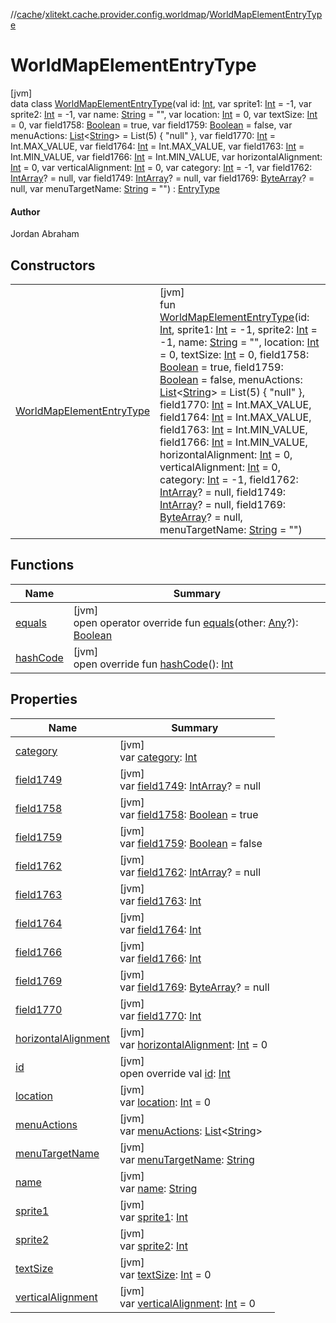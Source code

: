 //[cache](../../../index.md)/[xlitekt.cache.provider.config.worldmap](../index.md)/[WorldMapElementEntryType](index.md)

# WorldMapElementEntryType

[jvm]\
data class [WorldMapElementEntryType](index.md)(val id: [Int](https://kotlinlang.org/api/latest/jvm/stdlib/kotlin/-int/index.html), var sprite1: [Int](https://kotlinlang.org/api/latest/jvm/stdlib/kotlin/-int/index.html) = -1, var sprite2: [Int](https://kotlinlang.org/api/latest/jvm/stdlib/kotlin/-int/index.html) = -1, var name: [String](https://kotlinlang.org/api/latest/jvm/stdlib/kotlin/-string/index.html) = &quot;&quot;, var location: [Int](https://kotlinlang.org/api/latest/jvm/stdlib/kotlin/-int/index.html) = 0, var textSize: [Int](https://kotlinlang.org/api/latest/jvm/stdlib/kotlin/-int/index.html) = 0, var field1758: [Boolean](https://kotlinlang.org/api/latest/jvm/stdlib/kotlin/-boolean/index.html) = true, var field1759: [Boolean](https://kotlinlang.org/api/latest/jvm/stdlib/kotlin/-boolean/index.html) = false, var menuActions: [List](https://kotlinlang.org/api/latest/jvm/stdlib/kotlin.collections/-list/index.html)&lt;[String](https://kotlinlang.org/api/latest/jvm/stdlib/kotlin/-string/index.html)&gt; = List(5) { &quot;null&quot; }, var field1770: [Int](https://kotlinlang.org/api/latest/jvm/stdlib/kotlin/-int/index.html) = Int.MAX_VALUE, var field1764: [Int](https://kotlinlang.org/api/latest/jvm/stdlib/kotlin/-int/index.html) = Int.MAX_VALUE, var field1763: [Int](https://kotlinlang.org/api/latest/jvm/stdlib/kotlin/-int/index.html) = Int.MIN_VALUE, var field1766: [Int](https://kotlinlang.org/api/latest/jvm/stdlib/kotlin/-int/index.html) = Int.MIN_VALUE, var horizontalAlignment: [Int](https://kotlinlang.org/api/latest/jvm/stdlib/kotlin/-int/index.html) = 0, var verticalAlignment: [Int](https://kotlinlang.org/api/latest/jvm/stdlib/kotlin/-int/index.html) = 0, var category: [Int](https://kotlinlang.org/api/latest/jvm/stdlib/kotlin/-int/index.html) = -1, var field1762: [IntArray](https://kotlinlang.org/api/latest/jvm/stdlib/kotlin/-int-array/index.html)? = null, var field1749: [IntArray](https://kotlinlang.org/api/latest/jvm/stdlib/kotlin/-int-array/index.html)? = null, var field1769: [ByteArray](https://kotlinlang.org/api/latest/jvm/stdlib/kotlin/-byte-array/index.html)? = null, var menuTargetName: [String](https://kotlinlang.org/api/latest/jvm/stdlib/kotlin/-string/index.html) = &quot;&quot;) : [EntryType](../../xlitekt.cache.provider/-entry-type/index.md)

#### Author

Jordan Abraham

## Constructors

| | |
|---|---|
| [WorldMapElementEntryType](-world-map-element-entry-type.md) | [jvm]<br>fun [WorldMapElementEntryType](-world-map-element-entry-type.md)(id: [Int](https://kotlinlang.org/api/latest/jvm/stdlib/kotlin/-int/index.html), sprite1: [Int](https://kotlinlang.org/api/latest/jvm/stdlib/kotlin/-int/index.html) = -1, sprite2: [Int](https://kotlinlang.org/api/latest/jvm/stdlib/kotlin/-int/index.html) = -1, name: [String](https://kotlinlang.org/api/latest/jvm/stdlib/kotlin/-string/index.html) = &quot;&quot;, location: [Int](https://kotlinlang.org/api/latest/jvm/stdlib/kotlin/-int/index.html) = 0, textSize: [Int](https://kotlinlang.org/api/latest/jvm/stdlib/kotlin/-int/index.html) = 0, field1758: [Boolean](https://kotlinlang.org/api/latest/jvm/stdlib/kotlin/-boolean/index.html) = true, field1759: [Boolean](https://kotlinlang.org/api/latest/jvm/stdlib/kotlin/-boolean/index.html) = false, menuActions: [List](https://kotlinlang.org/api/latest/jvm/stdlib/kotlin.collections/-list/index.html)&lt;[String](https://kotlinlang.org/api/latest/jvm/stdlib/kotlin/-string/index.html)&gt; = List(5) { &quot;null&quot; }, field1770: [Int](https://kotlinlang.org/api/latest/jvm/stdlib/kotlin/-int/index.html) = Int.MAX_VALUE, field1764: [Int](https://kotlinlang.org/api/latest/jvm/stdlib/kotlin/-int/index.html) = Int.MAX_VALUE, field1763: [Int](https://kotlinlang.org/api/latest/jvm/stdlib/kotlin/-int/index.html) = Int.MIN_VALUE, field1766: [Int](https://kotlinlang.org/api/latest/jvm/stdlib/kotlin/-int/index.html) = Int.MIN_VALUE, horizontalAlignment: [Int](https://kotlinlang.org/api/latest/jvm/stdlib/kotlin/-int/index.html) = 0, verticalAlignment: [Int](https://kotlinlang.org/api/latest/jvm/stdlib/kotlin/-int/index.html) = 0, category: [Int](https://kotlinlang.org/api/latest/jvm/stdlib/kotlin/-int/index.html) = -1, field1762: [IntArray](https://kotlinlang.org/api/latest/jvm/stdlib/kotlin/-int-array/index.html)? = null, field1749: [IntArray](https://kotlinlang.org/api/latest/jvm/stdlib/kotlin/-int-array/index.html)? = null, field1769: [ByteArray](https://kotlinlang.org/api/latest/jvm/stdlib/kotlin/-byte-array/index.html)? = null, menuTargetName: [String](https://kotlinlang.org/api/latest/jvm/stdlib/kotlin/-string/index.html) = &quot;&quot;) |

## Functions

| Name | Summary |
|---|---|
| [equals](equals.md) | [jvm]<br>open operator override fun [equals](equals.md)(other: [Any](https://kotlinlang.org/api/latest/jvm/stdlib/kotlin/-any/index.html)?): [Boolean](https://kotlinlang.org/api/latest/jvm/stdlib/kotlin/-boolean/index.html) |
| [hashCode](hash-code.md) | [jvm]<br>open override fun [hashCode](hash-code.md)(): [Int](https://kotlinlang.org/api/latest/jvm/stdlib/kotlin/-int/index.html) |

## Properties

| Name | Summary |
|---|---|
| [category](category.md) | [jvm]<br>var [category](category.md): [Int](https://kotlinlang.org/api/latest/jvm/stdlib/kotlin/-int/index.html) |
| [field1749](field1749.md) | [jvm]<br>var [field1749](field1749.md): [IntArray](https://kotlinlang.org/api/latest/jvm/stdlib/kotlin/-int-array/index.html)? = null |
| [field1758](field1758.md) | [jvm]<br>var [field1758](field1758.md): [Boolean](https://kotlinlang.org/api/latest/jvm/stdlib/kotlin/-boolean/index.html) = true |
| [field1759](field1759.md) | [jvm]<br>var [field1759](field1759.md): [Boolean](https://kotlinlang.org/api/latest/jvm/stdlib/kotlin/-boolean/index.html) = false |
| [field1762](field1762.md) | [jvm]<br>var [field1762](field1762.md): [IntArray](https://kotlinlang.org/api/latest/jvm/stdlib/kotlin/-int-array/index.html)? = null |
| [field1763](field1763.md) | [jvm]<br>var [field1763](field1763.md): [Int](https://kotlinlang.org/api/latest/jvm/stdlib/kotlin/-int/index.html) |
| [field1764](field1764.md) | [jvm]<br>var [field1764](field1764.md): [Int](https://kotlinlang.org/api/latest/jvm/stdlib/kotlin/-int/index.html) |
| [field1766](field1766.md) | [jvm]<br>var [field1766](field1766.md): [Int](https://kotlinlang.org/api/latest/jvm/stdlib/kotlin/-int/index.html) |
| [field1769](field1769.md) | [jvm]<br>var [field1769](field1769.md): [ByteArray](https://kotlinlang.org/api/latest/jvm/stdlib/kotlin/-byte-array/index.html)? = null |
| [field1770](field1770.md) | [jvm]<br>var [field1770](field1770.md): [Int](https://kotlinlang.org/api/latest/jvm/stdlib/kotlin/-int/index.html) |
| [horizontalAlignment](horizontal-alignment.md) | [jvm]<br>var [horizontalAlignment](horizontal-alignment.md): [Int](https://kotlinlang.org/api/latest/jvm/stdlib/kotlin/-int/index.html) = 0 |
| [id](id.md) | [jvm]<br>open override val [id](id.md): [Int](https://kotlinlang.org/api/latest/jvm/stdlib/kotlin/-int/index.html) |
| [location](location.md) | [jvm]<br>var [location](location.md): [Int](https://kotlinlang.org/api/latest/jvm/stdlib/kotlin/-int/index.html) = 0 |
| [menuActions](menu-actions.md) | [jvm]<br>var [menuActions](menu-actions.md): [List](https://kotlinlang.org/api/latest/jvm/stdlib/kotlin.collections/-list/index.html)&lt;[String](https://kotlinlang.org/api/latest/jvm/stdlib/kotlin/-string/index.html)&gt; |
| [menuTargetName](menu-target-name.md) | [jvm]<br>var [menuTargetName](menu-target-name.md): [String](https://kotlinlang.org/api/latest/jvm/stdlib/kotlin/-string/index.html) |
| [name](name.md) | [jvm]<br>var [name](name.md): [String](https://kotlinlang.org/api/latest/jvm/stdlib/kotlin/-string/index.html) |
| [sprite1](sprite1.md) | [jvm]<br>var [sprite1](sprite1.md): [Int](https://kotlinlang.org/api/latest/jvm/stdlib/kotlin/-int/index.html) |
| [sprite2](sprite2.md) | [jvm]<br>var [sprite2](sprite2.md): [Int](https://kotlinlang.org/api/latest/jvm/stdlib/kotlin/-int/index.html) |
| [textSize](text-size.md) | [jvm]<br>var [textSize](text-size.md): [Int](https://kotlinlang.org/api/latest/jvm/stdlib/kotlin/-int/index.html) = 0 |
| [verticalAlignment](vertical-alignment.md) | [jvm]<br>var [verticalAlignment](vertical-alignment.md): [Int](https://kotlinlang.org/api/latest/jvm/stdlib/kotlin/-int/index.html) = 0 |
